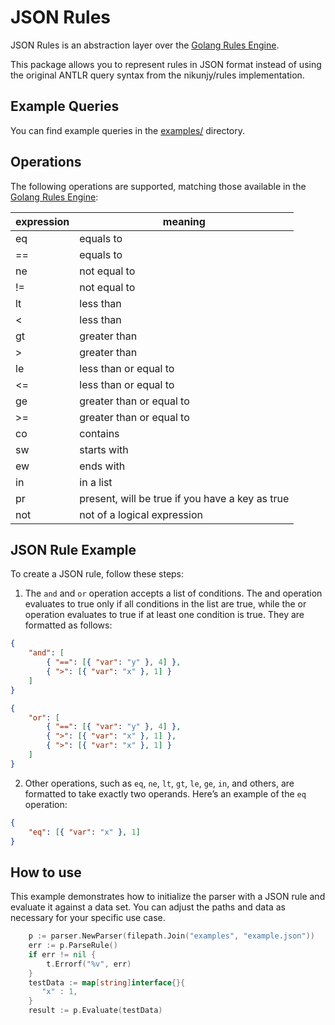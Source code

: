 # JSON Rules

JSON Rules is an abstraction layer over the [Golang Rules Engine](https://github.com/nikunjy/rules/blob/master/README.md).

This package allows you to represent rules in JSON format instead of using the original ANTLR query syntax from the nikunjy/rules implementation.

## Example Queries

You can find example queries in the [examples/](test/examples/) directory.

## Operations

The following operations are supported, matching those available in the [Golang Rules Engine](https://github.com/nikunjy/rules):

| expression | meaning                                         |
| ---------- | ----------------------------------------------- |
| eq         | equals to                                       |
| ==         | equals to                                       |
| ne         | not equal to                                    |
| !=         | not equal to                                    |
| lt         | less than                                       |
| <          | less than                                       |
| gt         | greater than                                    |
| >          | greater than                                    |
| le         | less than or equal to                           |
| <=         | less than or equal to                           |
| ge         | greater than or equal to                        |
| >=         | greater than or equal to                        |
| co         | contains                                        |
| sw         | starts with                                     |
| ew         | ends with                                       |
| in         | in a list                                       |
| pr         | present, will be true if you have a key as true |
| not        | not of a logical expression                     |

## JSON Rule Example

To create a JSON rule, follow these steps:

1. The `and` and `or` operation accepts a list of conditions. The and operation evaluates to true only if all conditions in the list are true, while the or operation evaluates to true if at least one condition is true. They are formatted as follows:

```json
{
    "and": [
		{ "==": [{ "var": "y" }, 4] }, 
		{ ">": [{ "var": "x" }, 1] }
	]
}
```

```json
{
    "or": [
        { "==": [{ "var": "y" }, 4] },
        { ">": [{ "var": "x" }, 1] },
        { ">": [{ "var": "x" }, 1] }
    ]
}
```

2. Other operations, such as `eq`, `ne`, `lt`, `gt`, `le`, `ge`, `in`, and others, are formatted to take exactly two operands. Here’s an example of the `eq` operation:

```json
{
    "eq": [{ "var": "x" }, 1]
}
```

## How to use
This example demonstrates how to initialize the parser with a JSON rule and evaluate it against a data set. You can adjust the paths and data as necessary for your specific use case.

```Go
    p := parser.NewParser(filepath.Join("examples", "example.json"))
	err := p.ParseRule()
    if err != nil {
        t.Errorf("%v", err)
    }
	testData := map[string]interface{}{
       "x" : 1,
    }
	result := p.Evaluate(testData)
```

